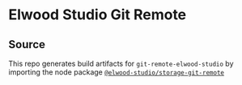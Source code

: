 # Elwood Studio Git Remote

## Source
This repo generates build artifacts for `git-remote-elwood-studio` by importing the node package [`@elwood-studio/storage-git-remote`](https://github.com/elwood-studio/studio/packages/storage/git-remote)

